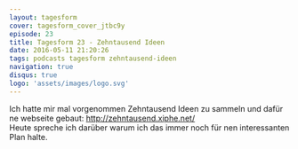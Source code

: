 ```yaml
---
layout: tagesform
cover: tagesform_cover_jtbc9y
episode: 23
title: Tagesform 23 - Zehntausend Ideen
date: 2016-05-11 21:20:26
tags: podcasts tagesform zehntausend-ideen
navigation: true
disqus: true
logo: 'assets/images/logo.svg'
---
```


Ich hatte mir mal vorgenommen Zehntausend Ideen zu sammeln und dafür ne
webseite gebaut: http://zehntausend.xiphe.net/  
Heute spreche ich darüber warum ich das immer noch für nen 
interessanten Plan halte.
